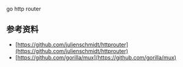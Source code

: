 <!-- ---
title: go http router
date: 2018-09-10 20:44:09
category: language, go, router
--- -->

go http router



## 参考资料

- [https://github.com/julienschmidt/httprouter](https://github.com/julienschmidt/httprouter)
- [https://github.com/gorilla/mux](https://github.com/gorilla/mux)